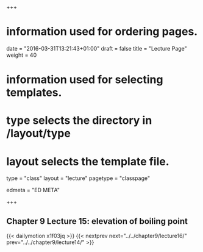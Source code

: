 +++
# information used for ordering pages.
date = "2016-03-31T13:21:43+01:00"
draft = false
title = "Lecture Page"
weight = 40

# information used for selecting templates.
# type selects the directory in /layout/type
# layout selects the template file.

type   = "class"
layout = "lecture"
pagetype = "classpage"





edmeta = "ED META"

+++
## Chapter 9 Lecture 15: elevation of boiling point
{{< dailymotion x1f03jq >}}
{{< nextprev next="../../chapter9/lecture16/"     prev="../../chapter9/lecture14/"  >}}

